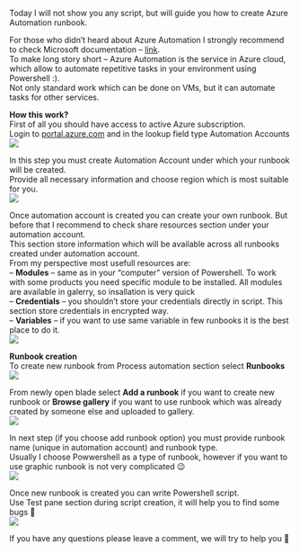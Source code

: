 Today I will not show you any script, but will guide you how to create Azure Automation runbook.

For those who didn’t heard about Azure Automation I strongly recommend to check Microsoft documentation – [link](https://azure.microsoft.com/en-us/services/automation/).  
To make long story short – Azure Automation is the service in Azure cloud, which allow to automate repetitive tasks in your environment using Powershell :).  
Not only standard work which can be done on VMs, but it can automate tasks for other services.

**How this work?**  
First of all you should have access to active Azure subscription.  
Login to [portal.azure.com](http://portal.azure.com/) and in the lookup field type Automation Accounts  
[![](How%20to%20create%20Azure%20Automation%20runbook%20-%20Powershellbros.com/AutomationAccount.png)](https://i2.wp.com/www.powershellbros.com/wp-content/uploads/2017/07/AutomationAccount.png)

In this step you must create Automation Account under which your runbook will be created.  
Provide all necessary information and choose region which is most suitable for you.  
[![](How%20to%20create%20Azure%20Automation%20runbook%20-%20Powershellbros.com/AutomationAccount_create.png)](https://i1.wp.com/www.powershellbros.com/wp-content/uploads/2017/07/AutomationAccount_create.png)

Once automation account is created you can create your own runbook. But before that I recommend to check share resources section under your automation account.  
This section store information which will be available across all runbooks created under automation account.  
From my perspective most usefull resources are:  
– **Modules** – same as in your “computer” version of Powershell. To work with some products you need specific module to be installed. All modules are available in galerry, so insallation is very quick  
– **Credentials** – you shouldn’t store your credentials directly in script. This section store credentials in encrypted way.  
– **Variables** – if you want to use same variable in few runbooks it is the best place to do it.  
[![](How%20to%20create%20Azure%20Automation%20runbook%20-%20Powershellbros.com/AzureAutomation_accountSharedResources.png)](https://i0.wp.com/www.powershellbros.com/wp-content/uploads/2017/07/AzureAutomation_accountSharedResources.png)

**Runbook creation**  
To create new runbook from Process automation section select **Runbooks**  
[![](How%20to%20create%20Azure%20Automation%20runbook%20-%20Powershellbros.com/AutomationAccount_runbook.png)](https://i2.wp.com/www.powershellbros.com/wp-content/uploads/2017/07/AutomationAccount_runbook.png)

From newly open blade select **Add a runbook** if you want to create new runbook or **Browse gallery** if you want to use runbook which was already created by someone else and uploaded to gallery.  
[![](How%20to%20create%20Azure%20Automation%20runbook%20-%20Powershellbros.com/AzureAutomation_runbookcreation.png)](https://i0.wp.com/www.powershellbros.com/wp-content/uploads/2017/07/AzureAutomation_runbookcreation.png)

In next step (if you choose add runbook option) you must provide runbook name (unique in automation account) and runbook type.  
Usually I choose Powwershell as a type of runbook, however if you want to use graphic runbook is not very complicated 😉  
[![](How%20to%20create%20Azure%20Automation%20runbook%20-%20Powershellbros.com/AzureAutomation_Powershellrunbook.png)](https://i2.wp.com/www.powershellbros.com/wp-content/uploads/2017/07/AzureAutomation_Powershellrunbook.png)

Once new runbook is created you can write Powershell script.  
Use Test pane section during script creation, it will help you to find some bugs 🙂  
[![](How%20to%20create%20Azure%20Automation%20runbook%20-%20Powershellbros.com/AzureAutomation_publish.png)](https://i2.wp.com/www.powershellbros.com/wp-content/uploads/2017/07/AzureAutomation_publish.png)

If you have any questions please leave a comment, we will try to help you 🙂